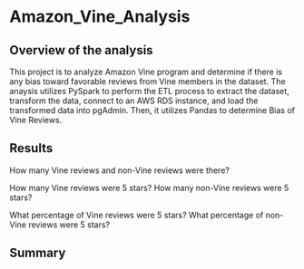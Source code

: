 # Amazon_Vine_Analysis
## Overview of the analysis
This project is to analyze Amazon Vine program and determine if there is any bias toward favorable reviews from Vine members in the dataset. The anaysis utilizes PySpark to perform the ETL process to extract the dataset, transform the data, connect to an AWS RDS instance, and load the transformed data into pgAdmin. Then, it utilizes Pandas to determine Bias of Vine Reviews. 

## Results 
How many Vine reviews and non-Vine reviews were there?

How many Vine reviews were 5 stars? How many non-Vine reviews were 5 stars?

What percentage of Vine reviews were 5 stars? What percentage of non-Vine reviews were 5 stars?

## Summary 

